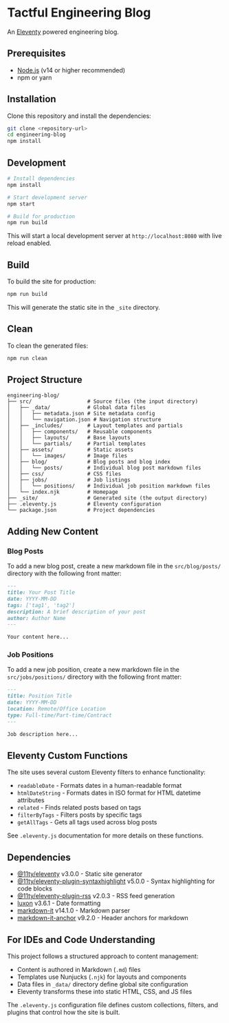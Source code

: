 # Tactful Engineering Blog

An [Eleventy](https://www.11ty.dev/) powered engineering blog.

## Prerequisites

- [Node.js](https://nodejs.org/) (v14 or higher recommended)
- npm or yarn

## Installation

Clone this repository and install the dependencies:

```bash
git clone <repository-url>
cd engineering-blog
npm install
```

## Development

```bash
# Install dependencies
npm install

# Start development server
npm start

# Build for production
npm run build
```

This will start a local development server at `http://localhost:8080` with live reload enabled.

## Build

To build the site for production:

```bash
npm run build
```

This will generate the static site in the `_site` directory.

## Clean

To clean the generated files:

```bash
npm run clean
```

## Project Structure

```
engineering-blog/
├── src/                  # Source files (the input directory)
│   ├── _data/            # Global data files
│   │   ├── metadata.json # Site metadata config
│   │   └── navigation.json # Navigation structure
│   ├── _includes/        # Layout templates and partials
│   │   ├── components/   # Reusable components
│   │   ├── layouts/      # Base layouts
│   │   └── partials/     # Partial templates
│   ├── assets/           # Static assets
│   │   └── images/       # Image files
│   ├── blog/             # Blog posts and blog index
│   │   └── posts/        # Individual blog post markdown files
│   ├── css/              # CSS files
│   ├── jobs/             # Job listings
│   │   └── positions/    # Individual job position markdown files
│   └── index.njk         # Homepage
├── _site/                # Generated site (the output directory)
├── .eleventy.js          # Eleventy configuration
└── package.json          # Project dependencies
```

## Adding New Content

### Blog Posts

To add a new blog post, create a new markdown file in the `src/blog/posts/` directory with the following front matter:

```markdown
---
title: Your Post Title
date: YYYY-MM-DD
tags: ['tag1', 'tag2']
description: A brief description of your post
author: Author Name
---

Your content here...
```

### Job Positions

To add a new job position, create a new markdown file in the `src/jobs/positions/` directory with the following front matter:

```markdown
---
title: Position Title
date: YYYY-MM-DD
location: Remote/Office Location
type: Full-time/Part-time/Contract
---

Job description here...
```

## Eleventy Custom Functions

The site uses several custom Eleventy filters to enhance functionality:

- `readableDate` - Formats dates in a human-readable format
- `htmlDateString` - Formats dates in ISO format for HTML datetime attributes
- `related` - Finds related posts based on tags
- `filterByTags` - Filters posts by specific tags
- `getAllTags` - Gets all tags used across blog posts

See `.eleventy.js` documentation for more details on these functions.

## Dependencies

- [@11ty/eleventy](https://www.11ty.dev/) v3.0.0 - Static site generator
- [@11ty/eleventy-plugin-syntaxhighlight](https://www.11ty.dev/docs/plugins/syntaxhighlight/) v5.0.0 - Syntax highlighting for code blocks
- [@11ty/eleventy-plugin-rss](https://www.11ty.dev/docs/plugins/rss/) v2.0.3 - RSS feed generation
- [luxon](https://moment.github.io/luxon/) v3.6.1 - Date formatting
- [markdown-it](https://github.com/markdown-it/markdown-it) v14.1.0 - Markdown parser
- [markdown-it-anchor](https://github.com/valeriangalliat/markdown-it-anchor) v9.2.0 - Header anchors for markdown

## For IDEs and Code Understanding

This project follows a structured approach to content management:
- Content is authored in Markdown (`.md`) files
- Templates use Nunjucks (`.njk`) for layouts and components
- Data files in `_data/` directory define global site configuration
- Eleventy transforms these into static HTML, CSS, and JS files

The `.eleventy.js` configuration file defines custom collections, filters, and plugins that control how the site is built.


